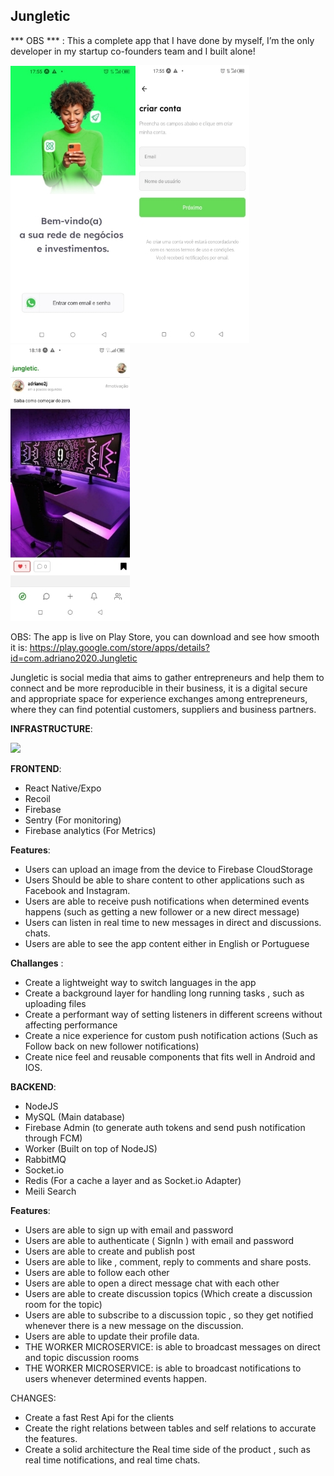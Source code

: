 ## Jungletic

\*\*\* OBS \*\*\* : This a complete app that I have done by myself, I’m the only developer in my startup co-founders team and I built alone! 

![](Aspose.Words.be59ac7a-bada-4ce5-940f-686c665c1ece.001.jpeg)![](Aspose.Words.be59ac7a-bada-4ce5-940f-686c665c1ece.002.jpeg)![](Aspose.Words.be59ac7a-bada-4ce5-940f-686c665c1ece.003.jpeg)

OBS: The app is live on Play Store, you can download and see how smooth it is: https://play.google.com/store/apps/details?id=com.adriano2020.Jungletic

Jungletic is social media that aims to gather entrepreneurs and help them to connect and be more reproducible in their business, it is a digital secure and appropriate space for experience exchanges among entrepreneurs, where they can find potential customers, suppliers and business partners.

**INFRASTRUCTURE**:

![](Aspose.Words.be59ac7a-bada-4ce5-940f-686c665c1ece.004.png)


**FRONTEND**:

- React Native/Expo
- Recoil
- Firebase
- Sentry (For monitoring)
- Firebase analytics (For Metrics)

**Features**:

- Users can upload an image from the device to Firebase CloudStorage
- Users Should be able to share content to other applications such as Facebook and Instagram.
- Users are able to receive push notifications when determined events happens (such as getting a new follower or a new direct message)
- Users can listen in real time to new messages in direct and discussions. chats.
- Users are able to see the app content either in English or Portuguese

**Challanges** :

- Create a lightweight way to switch languages in the app
- Create a background layer for handling long running tasks , such as uploading files
- Create a performant way of setting listeners in different screens without affecting performance
- Create a nice experience for custom push notification actions (Such as Follow back on new follower notifications)
- Create nice feel and reusable components that fits well in Android and IOS.

**BACKEND**:

- NodeJS
- MySQL (Main database)
- Firebase Admin (to generate auth tokens and send push notification through FCM)
- Worker (Built on top of NodeJS)
- RabbitMQ
- Socket.io
- Redis (For a cache a layer and as Socket.io Adapter)
- Meili Search

**Features**:

- Users are able to sign up with  email and password
- Users are able to authenticate ( SignIn ) with email and password
- Users are able to create and publish post
- Users are able to like , comment, reply to comments and share posts.
- Users are able to follow each other 
- Users are able to open a direct message chat with each other
- Users are able to create discussion topics (Which create a discussion room for the topic)
- Users are able to subscribe to a discussion topic , so they get notified whenever there is a new message on the discussion. 
- Users are able to update their profile data.
- THE WORKER MICROSERVICE: is able to broadcast messages on direct and topic discussion rooms
- THE WORKER MICROSERVICE: is able to broadcast notifications to users whenever determined events happen.

CHANGES:

- Create a fast Rest Api for the clients
- Create the right relations between tables and self relations to accurate the features.
- Create a solid architecture the Real time side of the product , such as real time notifications, and real time chats.




